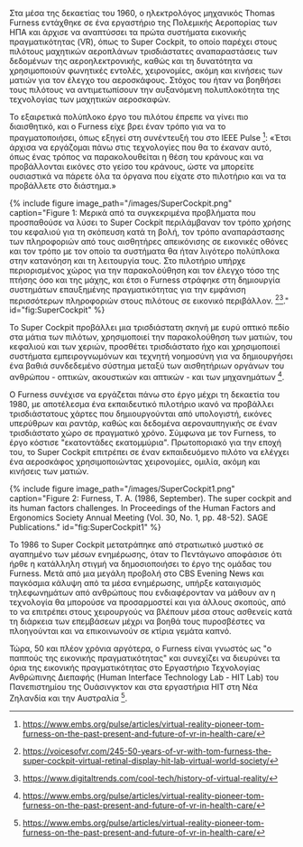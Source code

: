 Στα μέσα της δεκαετίας του 1960, ο ηλεκτρολόγος μηχανικός Thomas Furness εντάχθηκε σε ένα εργαστήριο της Πολεμικής Αεροπορίας των ΗΠΑ και άρχισε να αναπτύσσει τα πρώτα συστήματα εικονικής πραγματικότητας (VR), όπως το Super Cockpit, το οποίο παρέχει στους πιλότους μαχητικών αεροπλάνων τρισδιάστατες αναπαραστάσεις των δεδομένων της αεροηλεκτρονικής, καθώς και τη δυνατότητα να χρησιμοποιούν φωνητικές εντολές, χειρονομίες, ακόμη και κινήσεις των ματιών για τον έλεγχο του αεροσκάφους. Στόχος του ήταν να βοηθήσει τους πιλότους να αντιμετωπίσουν την αυξανόμενη πολυπλοκότητα της τεχνολογίας των μαχητικών αεροσκαφών.

Το εξαιρετικά πολύπλοκο έργο του πιλότου έπρεπε να γίνει πιο διαισθητικό, και ο Furness είχε βρει έναν τρόπο για να το πραγματοποιήσει, όπως εξηγεί στη συνέντευξή του στο IEEE Pulse [^1]: «Έτσι άρχισα να εργάζομαι πάνω στις τεχνολογίες που θα το έκαναν αυτό, όπως ένας τρόπος να παρακολουθείται η θέση του κράνους και να προβάλλονται εικόνες στο γείσο του κράνους, ώστε να μπορείτε ουσιαστικά να πάρετε όλα τα όργανα που είχατε στο πιλοτήριο και να τα προβάλλετε στο διάστημα.»

{% include figure image_path="/images/SuperCockpit.png" caption="Figure 1: Μερικά από τα συγκεκριμένα προβλήματα που προσπαθούσε να λύσει το Super Cockpit περιλάμβαναν τον τρόπο χρήσης του κεφαλιού για τη σκόπευση κατά τη βολή, τον τρόπο αναπαράστασης των πληροφοριών από τους αισθητήρες απεικόνισης σε εικονικές οθόνες και τον τρόπο με τον οποίο τα συστήματα θα ήταν λιγότερο πολύπλοκα στην κατανόηση και τη λειτουργία τους. Στο πιλοτήριο υπήρχε περιορισμένος χώρος για την παρακολούθηση και τον έλεγχο τόσο της πτήσης όσο και της μάχης, και έτσι ο Furness στράφηκε στη δημιουργία συστημάτων επαυξημένης πραγματικότητας για την εμφάνιση περισσότερων πληροφοριών στους πιλότους σε εικονικό περιβάλλον. [^2][^3]." id="fig:SuperCockpit" %}

Το Super Cockpit προβάλλει μια τρισδιάστατη σκηνή με ευρύ οπτικό πεδίο στα μάτια των πιλότων, χρησιμοποιεί την παρακολούθηση των ματιών, του κεφαλιού και των χεριών,  προσθέτει τρισδιάστατο ήχο και χρησιμοποιεί συστήματα εμπειρογνωμόνων και τεχνητή νοημοσύνη για να δημιουργήσει ένα βαθιά συνδεδεμένο σύστημα μεταξύ των αισθητήριων οργάνων του ανθρώπου - οπτικών, ακουστικών και απτικών - και των μηχανημάτων [^1].

Ο Furness συνέχισε να εργάζεται πάνω στο έργο μέχρι τη δεκαετία του 1980, με αποτέλεσμα ένα εκπαιδευτικό πιλοτήριο ικανό να προβάλλει τρισδιάστατους χάρτες που δημιουργούνται από υπολογιστή, εικόνες υπερύθρων και ραντάρ, καθώς και δεδομένα αεροναυπηγικής σε έναν τρισδιάστατο χώρο σε πραγματικό χρόνο. Σύμφωνα με τον Furness, το έργο κόστισε "εκατοντάδες εκατομμύρια". Πρωτοποριακό για την εποχή του, το Super Cockpit επιτρέπει σε έναν εκπαιδευόμενο πιλότο να ελέγχει ένα αεροσκάφος χρησιμοποιώντας χειρονομίες, ομιλία, ακόμη και κινήσεις των ματιών.

{% include figure image_path="/images/SuperCockpit1.png" caption="Figure 2: Furness, T. A. (1986, September). The super cockpit and its human factors challenges. In Proceedings of the Human Factors and Ergonomics Society Annual Meeting (Vol. 30, No. 1, pp. 48-52). SAGE Publications." id="fig:SuperCockpit1" %} 

Το 1986 το Super Cockpit μετατράπηκε από στρατιωτικό μυστικό σε αγαπημένο των μέσων ενημέρωσης, όταν το Πεντάγωνο αποφάσισε ότι ήρθε η κατάλληλη στιγμή να δημοσιοποιήσει το έργο της ομάδας του Furness. Μετά από μια μεγάλη προβολή στο CBS Evening News και παγκόσμια κάλυψη από τα μέσα ενημέρωσης, υπήρξε καταιγισμός τηλεφωνημάτων από ανθρώπους που ενδιαφέρονταν να μάθουν αν η τεχνολογία θα μπορούσε να προσαρμοστεί και για άλλους σκοπούς, από το να επιτρέπει στους χειρουργούς να βλέπουν μέσα στους ασθενείς κατά τη διάρκεια των επεμβάσεων μέχρι να βοηθά τους πυροσβέστες να πλοηγούνται και να επικοινωνούν σε κτίρια γεμάτα καπνό.

Τώρα, 50 και πλέον χρόνια αργότερα, ο Furness είναι γνωστός ως "ο παππούς της εικονικής πραγματικότητας" και συνεχίζει να διευρύνει τα όρια της εικονικής πραγματικότητας στο Εργαστήριο Τεχνολογίας Ανθρώπινης Διεπαφής (Human Interface Technology Lab - HIT Lab) του Πανεπιστημίου της Ουάσινγκτον και στα εργαστήρια HIT στη Νέα Ζηλανδία και την Αυστραλία [^1].


[^1]: https://www.embs.org/pulse/articles/virtual-reality-pioneer-tom-furness-on-the-past-present-and-future-of-vr-in-health-care/

[^2]: https://voicesofvr.com/245-50-years-of-vr-with-tom-furness-the-super-cockpit-virtual-retinal-display-hit-lab-virtual-world-society/

[^3]: https://www.digitaltrends.com/cool-tech/history-of-virtual-reality/


